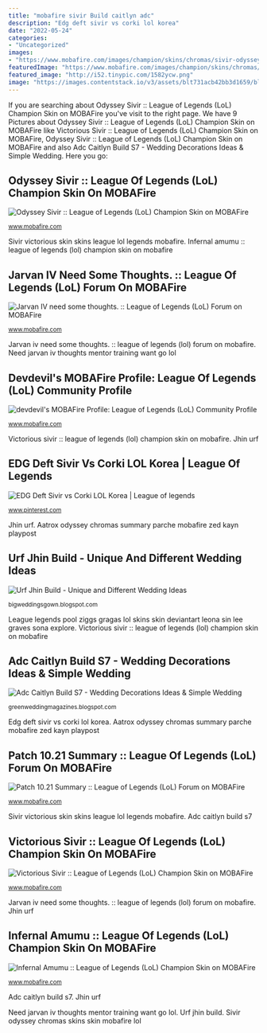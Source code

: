```yaml
---
title: "mobafire sivir Build caitlyn adc"
description: "Edg deft sivir vs corki lol korea"
date: "2022-05-24"
categories:
- "Uncategorized"
images:
- "https://www.mobafire.com/images/champion/skins/chromas/sivir-odyssey.jpg"
featuredImage: "https://www.mobafire.com/images/champion/skins/chromas/amumu-infernal.jpg"
featured_image: "http://i52.tinypic.com/1582ycw.png"
image: "https://images.contentstack.io/v3/assets/blt731acb42bb3d1659/blt5ed0f6c58aae0110/5f7ea705be6df80f0910ce68/Aatrox_Aatrox_Odyssey_Chromas.jpg"
---
```


If you are searching about Odyssey Sivir :: League of Legends (LoL) Champion Skin on MOBAFire you've visit to the right page. We have 9 Pictures about Odyssey Sivir :: League of Legends (LoL) Champion Skin on MOBAFire like Victorious Sivir :: League of Legends (LoL) Champion Skin on MOBAFire, Odyssey Sivir :: League of Legends (LoL) Champion Skin on MOBAFire and also Adc Caitlyn Build S7 - Wedding Decorations Ideas &amp; Simple Wedding. Here you go:

## Odyssey Sivir :: League Of Legends (LoL) Champion Skin On MOBAFire

![Odyssey Sivir :: League of Legends (LoL) Champion Skin on MOBAFire](https://www.mobafire.com/images/champion/skins/chromas/sivir-odyssey.jpg "Devdevil&#039;s mobafire profile: league of legends (lol) community profile")

<small>www.mobafire.com</small>

Sivir victorious skin skins league lol legends mobafire. Infernal amumu :: league of legends (lol) champion skin on mobafire

## Jarvan IV Need Some Thoughts. :: League Of Legends (LoL) Forum On MOBAFire

![Jarvan IV need some thoughts. :: League of Legends (LoL) Forum on MOBAFire](http://i52.tinypic.com/1582ycw.png "Infernal amumu :: league of legends (lol) champion skin on mobafire")

<small>www.mobafire.com</small>

Jarvan iv need some thoughts. :: league of legends (lol) forum on mobafire. Need jarvan iv thoughts mentor training want go lol

## Devdevil&#039;s MOBAFire Profile: League Of Legends (LoL) Community Profile

![devdevil&#039;s MOBAFire Profile: League of Legends (LoL) Community Profile](http://fc00.deviantart.net/fs71/i/2013/252/1/b/league_of_legends_pool_party_2013_by_mattcomgo-d6lq7ox.jpg "Jarvan iv need some thoughts. :: league of legends (lol) forum on mobafire")

<small>www.mobafire.com</small>

Victorious sivir :: league of legends (lol) champion skin on mobafire. Jhin urf

## EDG Deft Sivir Vs Corki LOL Korea | League Of Legends

![EDG Deft Sivir vs Corki LOL Korea | League of legends](https://i.pinimg.com/474x/34/d1/e9/34d1e9e6d7950ba167dc6048b3fb7289--splash-art-game-art.jpg "Jhin urf")

<small>www.pinterest.com</small>

Jhin urf. Aatrox odyssey chromas summary parche mobafire zed kayn playpost

## Urf Jhin Build - Unique And Different Wedding Ideas

![Urf Jhin Build - Unique and Different Wedding Ideas](https://i.ytimg.com/vi/mn_7K8CGuXw/maxresdefault.jpg "Jhin urf")

<small>bigweddingsgown.blogspot.com</small>

League legends pool ziggs gragas lol skins skin deviantart leona sin lee graves sona explore. Victorious sivir :: league of legends (lol) champion skin on mobafire

## Adc Caitlyn Build S7 - Wedding Decorations Ideas &amp; Simple Wedding

![Adc Caitlyn Build S7 - Wedding Decorations Ideas &amp; Simple Wedding](https://i.ytimg.com/vi/NHf9gakYtm0/maxresdefault.jpg "Sivir victorious skin skins league lol legends mobafire")

<small>greenweddingmagazines.blogspot.com</small>

Edg deft sivir vs corki lol korea. Aatrox odyssey chromas summary parche mobafire zed kayn playpost

## Patch 10.21 Summary :: League Of Legends (LoL) Forum On MOBAFire

![Patch 10.21 Summary :: League of Legends (LoL) Forum on MOBAFire](https://images.contentstack.io/v3/assets/blt731acb42bb3d1659/blt5ed0f6c58aae0110/5f7ea705be6df80f0910ce68/Aatrox_Aatrox_Odyssey_Chromas.jpg "Aatrox odyssey chromas summary parche mobafire zed kayn playpost")

<small>www.mobafire.com</small>

Sivir victorious skin skins league lol legends mobafire. Adc caitlyn build s7

## Victorious Sivir :: League Of Legends (LoL) Champion Skin On MOBAFire

![Victorious Sivir :: League of Legends (LoL) Champion Skin on MOBAFire](https://www.mobafire.com/images/champion/skins/landscape/sivir-victorious.jpg "Jhin urf")

<small>www.mobafire.com</small>

Jarvan iv need some thoughts. :: league of legends (lol) forum on mobafire. Jhin urf

## Infernal Amumu :: League Of Legends (LoL) Champion Skin On MOBAFire

![Infernal Amumu :: League of Legends (LoL) Champion Skin on MOBAFire](https://www.mobafire.com/images/champion/skins/chromas/amumu-infernal.jpg "Need jarvan iv thoughts mentor training want go lol")

<small>www.mobafire.com</small>

Adc caitlyn build s7. Jhin urf

Need jarvan iv thoughts mentor training want go lol. Urf jhin build. Sivir odyssey chromas skins skin mobafire lol
